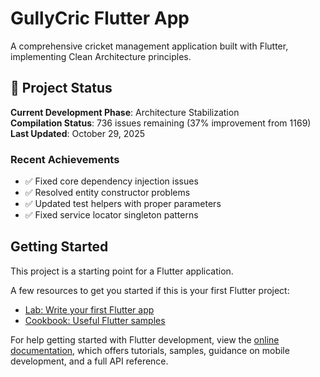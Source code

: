 # GullyCric Flutter App

A comprehensive cricket management application built with Flutter, implementing Clean Architecture principles.

## 🏏 Project Status

**Current Development Phase**: Architecture Stabilization  
**Compilation Status**: 736 issues remaining (37% improvement from 1169)  
**Last Updated**: October 29, 2025

### Recent Achievements
- ✅ Fixed core dependency injection issues
- ✅ Resolved entity constructor problems  
- ✅ Updated test helpers with proper parameters
- ✅ Fixed service locator singleton patterns

## Getting Started

This project is a starting point for a Flutter application.

A few resources to get you started if this is your first Flutter project:

- [Lab: Write your first Flutter app](https://docs.flutter.dev/get-started/codelab)
- [Cookbook: Useful Flutter samples](https://docs.flutter.dev/cookbook)

For help getting started with Flutter development, view the
[online documentation](https://docs.flutter.dev/), which offers tutorials,
samples, guidance on mobile development, and a full API reference.
